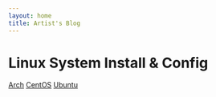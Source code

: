 ```yaml
---
layout: home
title: Artist's Blog
---
```


Linux System Install & Config
=============================
[Arch](https://github.com/ArtistH/config/blob/master/Arch.md)
[CentOS](https://github.com/ArtistH/config/blob/master/CentOS.md)
[Ubuntu](https://github.com/ArtistH/config/blob/master/Ubuntu.md)
